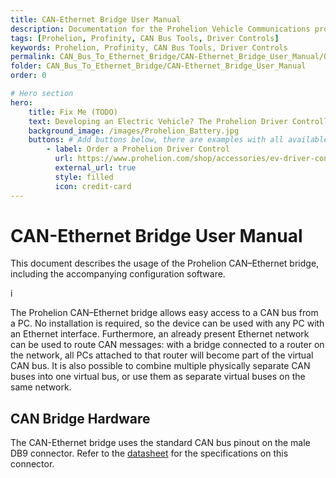 ```yaml
---
title: CAN-Ethernet Bridge User Manual
description: Documentation for the Prohelion Vehicle Communications protocol
tags: [Prohelion, Profinity, CAN Bus Tools, Driver Controls]
keywords: Prohelion, Profinity, CAN Bus Tools, Driver Controls
permalink: CAN_Bus_To_Ethernet_Bridge/CAN-Ethernet_Bridge_User_Manual/Overview.html 
folder: CAN_Bus_To_Ethernet_Bridge/CAN-Ethernet_Bridge_User_Manual
order: 0

# Hero section
hero:
    title: Fix Me (TODO)
    text: Developing an Electric Vehicle? The Prohelion Driver Controller Unit is designed to give you a head start with an off the shelf control platform to get you driving sooner.
    background_image: /images/Prohelion_Battery.jpg
    buttons: # Add buttons below, there are examples with all available options
        - label: Order a Prohelion Driver Control
          url: https://www.prohelion.com/shop/accessories/ev-driver-controls/
          external_url: true 
          style: filled
          icon: credit-card 
---
```


# CAN-Ethernet Bridge User Manual

This document describes the usage of the Prohelion CAN–Ethernet bridge, including the accompanying configuration software.

i

The Prohelion CAN–Ethernet bridge allows easy access to a CAN bus from a PC. No installation is required, so the device can be used with any PC with an Ethernet interface. Furthermore, an already present Ethernet network can be used to route CAN messages: with a bridge connected to a router on the network, all PCs attached to that router will become part of the virtual CAN bus. It is also possible to combine multiple physically separate CAN buses into one virtual bus, or use them as separate virtual buses on the same network.

## CAN Bridge Hardware

The CAN-Ethernet bridge uses the standard CAN bus pinout on the male DB9 connector.  Refer to the [datasheet]() for the specifications on this connector.  


